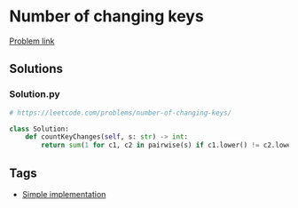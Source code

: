 # Number of changing keys

[Problem link](https://leetcode.com/problems/number-of-changing-keys/)

## Solutions


### Solution.py
```py
# https://leetcode.com/problems/number-of-changing-keys/

class Solution:
    def countKeyChanges(self, s: str) -> int:
        return sum(1 for c1, c2 in pairwise(s) if c1.lower() != c2.lower())
```
## Tags

* [Simple implementation](/README.md#Simple_implementation)
